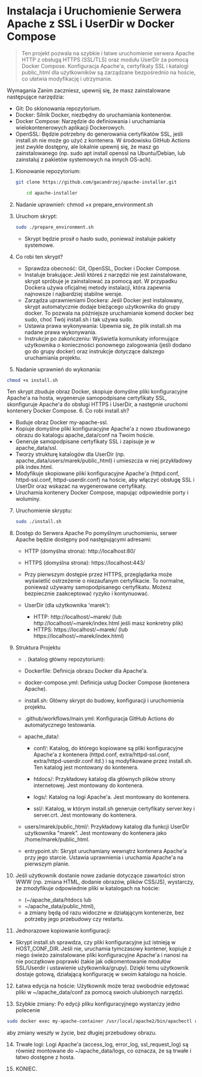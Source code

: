 # Instalacja i Uruchomienie Serwera Apache z SSL i UserDir w Docker Compose

> Ten projekt pozwala na szybkie i łatwe uruchomienie serwera Apache 
> HTTP z obsługą HTTPS (SSL/TLS) oraz modułu UserDir za pomocą Docker Compose. Konfiguracja Apache'a, certyfikaty SSL i katalogi public_html dla użytkowników są zarządzane bezpośrednio na hoście, co ułatwia modyfikację i utrzymanie.

Wymagania
Zanim zaczniesz, upewnij się, że masz zainstalowane następujące narzędzia:

- Git: Do sklonowania repozytorium. 
- Docker: Silnik Docker, niezbędny do uruchamiania kontenerów.
- Docker Compose: Narzędzie do definiowania i uruchamiania wielokontenerowych aplikacji Dockerowych.
- OpenSSL: Będzie potrzebny do generowania certyfikatów SSL, jeśli install.sh nie może go użyć z kontenera. W środowisku GitHub Actions jest zwykle dostępny, ale lokalnie upewnij się, że masz go zainstalowanego (np. sudo apt install openssl na Ubuntu/Debian, lub zainstaluj z pakietów systemowych na innych OS-ach).
1. Klonowanie repozytorium:
   
   ```bash
   git clone https://github.com/gacandrzej/apache-installer.git
   
       cd apache-installer
   ```
    

2. Nadanie uprawnień:
   chmod +x prepare_environment.sh
3. Uruchom skrypt:
   ```bash
   sudo ./prepare_environment.sh
   ```
   -   Skrypt będzie prosił o hasło sudo, ponieważ instaluje pakiety systemowe.
4. Co robi ten skrypt?
   - Sprawdza obecność: Git, OpenSSL, Docker i Docker Compose.
   - Instaluje brakujące: Jeśli któreś z narzędzi nie jest zainstalowane, skrypt spróbuje je zainstalować za pomocą apt. W przypadku Dockera używa oficjalnej metody instalacji, która zapewnia najnowsze i najbardziej stabilne wersje.
   - Zarządza uprawnieniami Dockera: Jeśli Docker jest instalowany, skrypt automatycznie dodaje bieżącego użytkownika do grupy docker. To pozwala na późniejsze uruchamianie komend docker bez sudo, choć Twój install.sh i tak używa sudo.
   - Ustawia prawa wykonywania: Upewnia się, że plik install.sh ma nadane prawa wykonywania.
   - Instrukcje po zakończeniu: Wyświetla komunikaty informujące użytkownika o konieczności ponownego zalogowania (jeśli dodano go do grupy docker) oraz instrukcje dotyczące dalszego uruchamiania projektu. 

5. Nadanie uprawnień do wykonania:
```bash
chmod +x install.sh
``` 
   Ten skrypt zbuduje obraz Docker, skopiuje domyślne pliki konfiguracyjne Apache'a na hosta, wygeneruje samopodpisane certyfikaty SSL, skonfiguruje Apache'a do obsługi HTTPS i UserDir, a następnie uruchomi kontenery Docker Compose.
6. Co robi install.sh?
   - Buduje obraz Docker my-apache-ssl.
   - Kopiuje domyślne pliki konfiguracyjne Apache'a z nowo zbudowanego obrazu do katalogu apache_data/conf na Twoim hoście.
   - Generuje samopodpisane certyfikaty SSL i zapisuje je w apache_data/ssl.
   - Tworzy strukturę katalogów dla UserDir (np. apache_data/users/marek/public_html) i umieszcza w niej przykładowy plik index.html.
   - Modyfikuje skopiowane pliki konfiguracyjne Apache'a (httpd.conf, httpd-ssl.conf, httpd-userdir.conf) na hoście, aby włączyć obsługę SSL i UserDir oraz wskazać na wygenerowane certyfikaty.
   - Uruchamia kontenery Docker Compose, mapując odpowiednie porty i woluminy.

7. Uruchomienie skryptu:
   ```bash
   sudo ./install.sh
   ```
    
8. Dostęp do Serwera Apache
   Po pomyślnym uruchomieniu, serwer Apache będzie dostępny pod następującymi adresami:

      + HTTP (domyślna strona): http://localhost:80/
      + HTTPS (domyślna strona): https://localhost:443/
      
      + Przy pierwszym dostępie przez HTTPS, przeglądarka może wyświetlić ostrzeżenie o niezaufanym certyfikacie. To normalne, ponieważ używamy samopodpisanego certyfikatu. Możesz bezpiecznie zaakceptować ryzyko i kontynuować.
      + UserDir (dla użytkownika 'marek'):
        + HTTP: http://localhost/~marek/ (lub http://localhost/~marek/index.html jeśli masz konkretny plik)
        + HTTPS: https://localhost/~marek/ (lub https://localhost/~marek/index.html)
9. Struktura Projektu
   - . (katalog główny repozytorium):

   - Dockerfile: Definicja obrazu Docker dla Apache'a.
   
   - docker-compose.yml: Definicja usług Docker Compose (kontenera Apache).
   
   - install.sh: Główny skrypt do budowy, konfiguracji i uruchomienia projektu.
   
   - .github/workflows/main.yml: Konfiguracja GitHub Actions do automatycznego testowania.
   
   - apache_data/:
   
      - conf/: Katalog, do którego kopiowane są pliki konfiguracyjne Apache'a z kontenera (httpd.conf, extra/httpd-ssl.conf, extra/httpd-userdir.conf itd.) i są modyfikowane przez install.sh. Ten katalog jest montowany do kontenera.
   
      - htdocs/: Przykładowy katalog dla głównych plików strony internetowej. Jest montowany do kontenera.
   
      - logs/: Katalog na logi Apache'a. Jest montowany do kontenera.
   
      - ssl/: Katalog, w którym install.sh generuje certyfikaty server.key i server.crt. Jest montowany do kontenera. 
   
   - users/marek/public_html/: Przykładowy katalog dla funkcji UserDir użytkownika "marek". Jest montowany do kontenera jako /home/marek/public_html.
   
   - entrypoint.sh: Skrypt uruchamiany wewnątrz kontenera Apache'a przy jego starcie. Ustawia uprawnienia i uruchamia Apache'a na pierwszym planie. 
10. Jeśli użytkownik dostanie nowe zadanie dotyczące zawartości stron WWW (np. zmiana HTML, dodanie obrazów, plików CSS/JS), wystarczy, że zmodyfikuje odpowiednie pliki w katalogach na hoście:
    - (~/apache_data/htdocs lub 
    - ~/apache_data/public_html), 
    - a zmiany będą od razu widoczne w działającym kontenerze, bez potrzeby jego przebudowy czy restartu.


11. Jednorazowe kopiowanie konfiguracji: 
  * Skrypt install.sh sprawdza, czy pliki konfiguracyjne już istnieją w HOST_CONF_DIR. Jeśli nie, uruchamia tymczasowy kontener, kopiuje z niego świeżo zainstalowane pliki konfiguracyjne Apache'a i nanosi na nie początkowe poprawki (takie jak odkomentowanie modułów SSL/Userdir i ustawienie użytkownika/grupy). Dzięki temu użytkownik dostaje gotową, działającą konfigurację w swoim katalogu na hoście.
   
12. Łatwa edycja na hoście: Użytkownik może teraz swobodnie edytować pliki w ~/apache_data/conf za pomocą swoich ulubionych narzędzi.
   
13. Szybkie zmiany: Po edycji pliku konfiguracyjnego wystarczy jedno polecenie 
   ```bash
   sudo docker exec my-apache-container /usr/local/apache2/bin/apachectl restart 
   ```
    
   aby zmiany weszły w życie, bez długiej przebudowy obrazu.
   
14. Trwałe logi: Logi Apache'a (access_log, error_log, ssl_request_log) są również montowane do ~/apache_data/logs, co oznacza, że są trwałe i łatwo dostępne z hosta.

15. KONIEC.